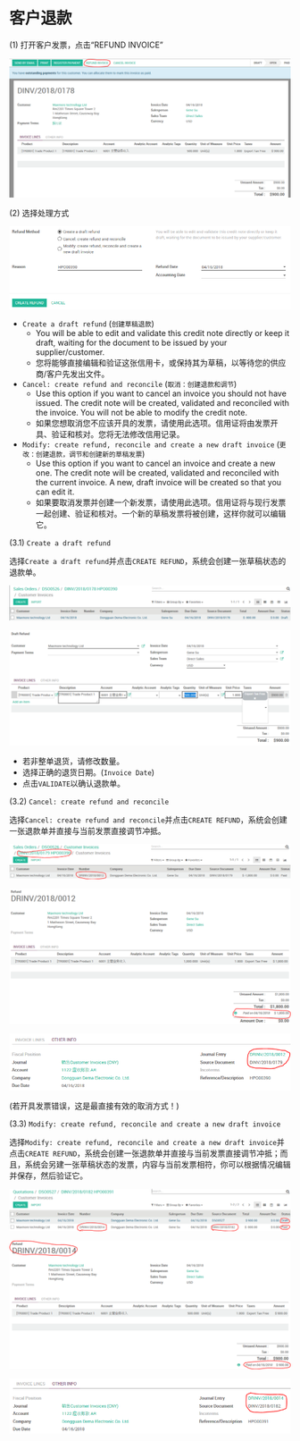# 客户退款

(1) 打开客户发票，点击“REFUND INVOICE”

![客户退款](_images/customer_refund_invoice.PNG)

(2) 选择处理方式

![客户退款](_images/customer_refund_invoice2.PNG)

* `Create a draft refund` (`创建草稿退款`)
  * You will be able to edit and validate this credit note directly or keep it draft, waiting for the document to be issued by your supplier/customer.
  * 您将能够直接编辑和验证这张信用卡，或保持其为草稿，以等待您的供应商/客户先发出文件。
* `Cancel: create refund and reconcile` (`取消：创建退款和调节`)
  * Use this option if you want to cancel an invoice you should not have issued. The credit note will be created, validated and reconciled with the invoice. You will not be able to modify the credit note.
  * 如果您想取消您不应该开具的发票，请使用此选项。信用证将由发票开具、验证和核对。您将无法修改信用记录。
* `Modify: create refund, reconcile and create a new draft invoice` (`更改：创建退款，调节和创建新的草稿发票`)
  * Use this option if you want to cancel an invoice and create a new one. The credit note will be created, validated and reconciled with the current invoice. A new, draft invoice will be created so that you can edit it.
  * 如果要取消发票并创建一个新发票，请使用此选项。信用证将与现行发票一起创建、验证和核对。一个新的草稿发票将被创建，这样你就可以编辑它。

(3.1) `Create a draft refund`

选择`Create a draft refund`并点击`CREATE REFUND`，系统会创建一张草稿状态的退款单。

![客户退款](_images/customer_refund_invoice31.PNG)

![客户退款](_images/customer_refund_invoice32.PNG)

* 若非整单退货，请修改数量。
* 选择正确的退货日期。(`Invoice Date`)
* 点击`VALIDATE`以确认退款单。

(3.2) `Cancel: create refund and reconcile`

选择`Cancel: create refund and reconcile`并点击`CREATE REFUND`，系统会创建一张退款单并直接与当前发票直接调节冲抵。

![客户退款](_images/customer_refund_invoice33.PNG)

![客户退款](_images/customer_refund_invoice34.PNG)

![客户退款](_images/customer_refund_invoice35.PNG)

(若开具发票错误，这是最直接有效的取消方式！)

(3.3) `Modify: create refund, reconcile and create a new draft invoice`

选择`Modify: create refund, reconcile and create a new draft invoice`并点击`CREATE REFUND`，系统会创建一张退款单并直接与当前发票直接调节冲抵；而且，系统会另建一张草稿状态的发票，内容与当前发票相符，你可以根据情况编辑并保存，然后验证它。

![客户退款](_images/customer_refund_invoice36.PNG)

![客户退款](_images/customer_refund_invoice37.PNG)

![客户退款](_images/customer_refund_invoice38.PNG)